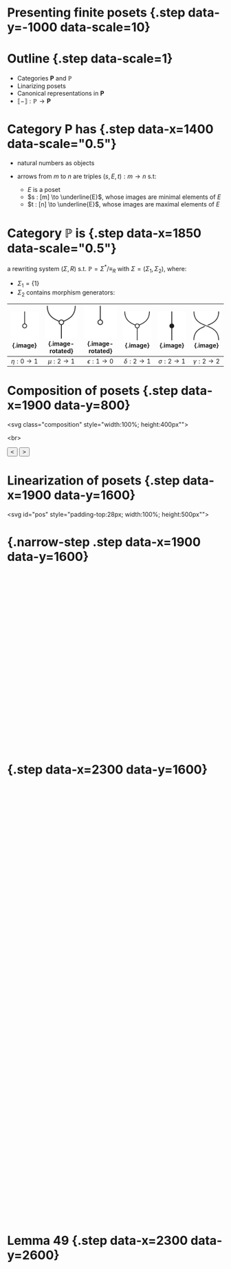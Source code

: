 # Presenting finite posets {.step data-y=-1000 data-scale=10}

# Outline {.step data-scale=1}

* Categories $\mathbf{P}$ and $\mathbb{P}$
* Linarizing posets
* Canonical representations in $\mathbf{P}$
* $\llbracket - \rrbracket : \mathbb{P} \to \mathbf{P}$


<!-- # The categories $\mathbb{P}$ and $\mathbf{P}$ {.step data-x=1000} -->

# Category $\mathbf{P}$ has {.step data-x=1400 data-scale="0.5"}

* natural numbers as objects
* arrows from $m$ to $n$ are triples $(s,E,t) : m \to n$ s.t:

	* $E$ is a poset
	* $s : [m] \to \underline{E}$, whose images are minimal elements of $E$
	* $t : [n] \to \underline{E}$, whose images are maximal elements of $E$
 
# Category $\mathbb{P}$ is {.step data-x=1850 data-scale="0.5"}

a rewriting system $(\Sigma , R)$ s.t. $\mathbb{P} = \Sigma^*/\equiv_R$ with $\Sigma = (\Sigma_1 ,\Sigma_2)$, where:

* $\Sigma_1 = \{1\}$
* $\Sigma_2$ contains morphism generators:

<div id="table1" markdown="1">

| ![](./img/pop.svg){.image} | ![](./img/cup.svg){.image-rotated} | ![](./img/pop.svg){.image-rotated} | ![](./img/cup.svg){.image} | ![](./img/sigma.svg){.image} | ![](./img/twist.svg){.image} |
|:------------:|:------------:|:------------:|:------------:|:------------:|:------------:|
| $\eta : 0 \to 1$ | $\mu : 2 \to 1$ | $\epsilon : 1 \to 0$ | $\delta : 2 \to 1$ | $\sigma : 2 \to 1$ | $\gamma : 2 \to 2$ |

</div>

# Composition of posets {.step data-x=1900 data-y=800}

<svg class="composition" style="width:100%; height:400px""></svg>

<br\>

<button id="prev" >$<$</button>
<button id="next" >$>$</button>

<script>
	var s = new Snap('.composition');
	var svg;
	Snap.load('./img/composition.svg', function (response) {
	    svg = response;
	    s.append(svg);
	});

	var counter = 0
	document.getElementById('next').onclick = function () {
		var g1 = s.select('#g1');
		var g2 = s.select('#g2');
		switch(counter) {
		    case 0:
			  	g1.animate({ transform: 't100,-50' }, 1000, mina.linear );
			  	g2.animate({ transform: 't-100,50' }, 1000, mina.linear );
			  	counter = 1;
		        break;
		    case 1:
			  	g1.animate({ transform: 't100,-25' }, 1000, mina.linear );
			  	g2.animate({ transform: 't-100,25' }, 1000, mina.linear );
			  	s.selectAll('.hide').forEach((hide) => {
				  hide.toggleClass('internal');
				});
				s.selectAll('.hide2').forEach((hide) => {
				  hide.toggleClass('line');
				});
		        counter = 2;
		        break;
		    default:
		        break;
		}

	}
	document.getElementById('prev').onclick = function () {
		var g1 = s.select('#g1');
	  	var g2 = s.select('#g2');
		switch(counter) {
		    case 1:
			  	g1.animate({ transform: 't0,0' }, 1000, mina.linear );
			  	g2.animate({ transform: 't0,0' }, 1000, mina.linear );
			  	counter = 0;
		        break;
		    case 2:
		    	g1.animate({ transform: 't100,-50' }, 1000, mina.linear );
			  	g2.animate({ transform: 't-100,50' }, 1000, mina.linear );
			  	s.selectAll('.hide').forEach((hide) => {
				  hide.toggleClass('internal');
				});
				s.selectAll('.hide2').forEach((hide) => {
				  hide.toggleClass('line');
				});
		        counter = 1;
		        break;
		    default:
		        break;
		}
	}
</script>


# Linearization of posets {.step data-x=1900 data-y=1600}

<svg id="pos" style="padding-top:28px; width:100%; height:500px""></svg>

# {.narrow-step .step data-x=1900 data-y=1600}
<svg id="linpos" style="width:100%; height:400px"></svg>

<!-- <button id="prev2" >$<$</button>
<button id="next2" >$>$</button>
 -->
<script>
	var s3 = new Snap('#pos');
	var s2 = new Snap('#linpos');
	s2.append( css )
	s3.append( css )


	// non linarized graph:
	arrow(s3,false,false,60,210,60,160,false, true,"","a"); // 0 -> a
	arrow(s3,false,false,60,160,10,110,true, true, "", "b"); // a -> b
	arrow(s3,false,false,60,160,110,110,true, true, "", "c"); // a -> c
	arrow(s3,false,false,10,110,10,60,true, true, "", "d"); // b -> d
	arrow(s3,false,false,10,60,10,10,true, false); // d -> 1
	arrow(s3,false,false,10,110,110,10,true, false); // b -> 2
	arrow(s3,false,false,110,110,110,10,true, false); // c -> 2



	var glin = graph(s2,30,10,10,[ [[0],"a"], [[0,1],"b"], [[0,1],"c"], [[0,1,2],"d"], 
		[ [0,0], [1,0], [2,0], [4,0], [0,1], [1,1], [2,1], [3,1] ] ])
	
	var counter2 = 0
	document.getElementById('linpos').onclick = function () {
	
		switch(counter2) {
			case 0:
		    	for (var i = 0; i < glin.length; i++) {
		    		glin[glin.length-1-i].animate({ transform: 't0,' + (20*i).toString() }, 1000, mina.linear); 
		    	}
		        counter2 = 1;
		        break;
		    case 1:
			  	s2.selectAll('.ext-g').forEach((ext) => {
					console.log(ext)
					ext.toggleClass('hidden');
				});
			  	counter2 = 2;
		        break;
		    case 2:
			  	s2.selectAll('.ext-g').forEach((ext) => {
					console.log(ext)
					ext.toggleClass('hidden');
				});
			  	counter2 = 3;
		        break;
		    case 3:
		    	for (var i = 0; i < glin.length; i++) {
		    		glin[i].animate({ transform: 't0,0' }, 1000, mina.linear); 
		    	}
		        counter2 = 0;
		        break;
		    default:
		        break;
		}
	}
</script>


# {.step data-x=2300 data-y=1600}
<svg id="linpos2" style="margin-left:100px; margin-top:200px; width:100%; height:800px; transform:scale(0.8)"></svg>

<script>
	var s4 = new Snap('#linpos2');
	s4.append( css )

	var sdia = string_dia(s4,30,10,10,[ [[0],"a"], [[0,1],"b"], [[0,1],"c"], [[0,1,2],"d"], 
		[ [0,0], [1,0], [2,0], [4,0], [0,1], [1,1], [2,1], [3,1] ] ])
	
	var counter3 = true;
	document.getElementById('linpos2').onclick = function () {
		if (counter3) {
			for (var i = 0; i < sdia.length; i++) {
	    		sdia[sdia.length-1-i].animate({ transform: 't0,' + (20*i).toString() }, 1000, mina.linear); 
	    	}
	    	counter3 = false;
		} else {
			for (var i = 0; i < sdia.length; i++) {
	    		sdia[sdia.length-1-i].animate({ transform: 't0,0' }, 1000, mina.linear); 
	    	}
	    	counter3 = true;
		}	
	}

</script>

# Lemma 49 {.step data-x=2300 data-y=2600}

<svg id="lemma49" style="width:100%; height:700px;"></svg>

<script>
	var l49 = new Snap('#lemma49');
	l49.append( css )

	var grp = l49.g();

	var s2_p = S(l49,60,10,10,2,true,"s2");
	var s2_l = line(l49,160,70,160,70);
	s2_l.attr({
	    stroke: "black",
	    fill:"none",
	    strokeWidth: 1
	});
	var w_1 = Wn(l49,100,10,70,4,0,"J");
	var h1_l = line(l49,160,170,160,170);

	var h1_p = H(l49,10,170,3);
	var s1_p= S(l49,60,10,170,1,true,"s1");
	grp.add(s1_p);

	var w_2 = Wn(l49,100,10,230,3,0,"I");

	// var h1_l = line(l49,160,170,160,170);
	var h2_p = H(l49,10,333,2);

	grp.add(h2_p);

	I(l49,60,10,330,2);

	var counter_l49 = 0;

	document.getElementById('lemma49').onclick = function () {

		switch(counter_l49) {
			case 0:
		    	h1_p.animate({ transform: 't0,30' }, 1000, mina.linear);
	   			h1_l.animate({ d: "M160,170L160,200" }, 1000, mina.linear); 
	    		s1_p.animate({ transform: 't0,-30' }, 1000, mina.linear); 
		        counter_l49 += 1;
		        break;
		    case 1:
		    	h1_p.animate({ transform: 't0,140' }, 1000, mina.linear);
	   			h1_l.animate({ d: "M160,170L160,310" }, 1000, mina.linear);
	   			counter_l49 += 1;
		        break;
		    case 2:
		    	h1_p.animate({ transform: 't0,200' }, 1000, mina.linear);
	   			h1_l.animate({ d: "M160,170L160,370" }, 1000, mina.linear);
	   			counter_l49 += 1;
		        break;
		    case 3:

		    	var path1 = l49.path(curveStr(10+50*2,70+100, 85,70+100/2, 10+50*2,70+100/2, 85,70+100/2) + curveStr(85,70+100/2,10+50*2,70, 85,70+100/2, 10+50*2,70+100/2));
				path1.attr({
					    stroke: "none",
					    fill:"none",
					    strokeWidth: 1
				});

				s1_p.animateAlongPath(path1, 0, 1000, mina.linear);
	   			counter_l49 += 1;
		        break;
		    case 4:
		    	s1_p.animate({ transform: 't0,-160' }, 1000, mina.linear);
	    		s2_p.animate({ transform: 't0,30' }, 1000, mina.linear); 
		        counter_l49 += 1;
		        break;
		    case 5:
		    	w_1.animate({ transform: 't0,160' }, 1000, mina.linear);
	    		w_2.animate({ transform: 't0,-160' }, 1000, mina.linear);
	    		h1_l.animate({ d: "M160,330L160,370" }, 1000, mina.linear);
	    		s2_l.animate({ d: "M160,70L160,230" }, 1000, mina.linear);
		        counter_l49 += 1;
		        break;
		    case 6:
	    		s2_p.animate({ transform: 't0,160' }, 1000, mina.linear); 
		        counter_l49 += 1;
		        break;
		    case 7:
		    	var path2 = l49.path("M110 330 C110 280, 85 280, 85 280 M85 280 C85 280, 110 280, 110 230");
				path2.attr({
					    stroke: "none",
					    fill:"none",
					    strokeWidth: 1
				});

				h2_p.animateAlongPath(path2, 0, 1000, mina.linear);

				var p1 = l49.select('#J_u_2');
				var p2 = l49.select('#J_l_2');

				p2.animate({ opacity: 0 }, 1000, mina.linear);
				p1.animate({ opacity: 0 }, 1000, mina.linear);

				counter_l49 += 1;
				break;
			case 8:
				var line = l49.select('#s1_last');
	    		line.animate({ d: 'M110 170L110 170' }, 1000, mina.linear);
	    		h2_p.animate({ transform: 't0,-160' }, 1000, mina.linear);
	    		s2_p.animate({ transform: 't0,190' }, 1000, mina.linear); 

		        counter_l49 += 1;

		        break;

		    case 9:
		    	var ju3 = l49.select('#J_u_3');
		    	var il2 = l49.select('#I_l_2');
		    	ju3.animate({ path: 'M110 70 C110 120, 85 120, 85 120' }, 1000, mina.linear); 
		    	il2.animate({ path: 'M160 350 C160 280, 85 280, 85 280' }, 1000, mina.linear); 
		    	s2_p.animate({ transform: 't-50,190' }, 1000, mina.linear);
		    	h2_p.animate({ transform: 't50,-140' }, 1000, mina.linear);
	    		s2_l.animate({ d: "M160 70 C160 200, 110 150, 110 230" }, 1000, mina.linear);

	    		counter_l49 += 1;
		        break;
		    case 10:
		    	s2_l.animate({ path: "M110 70 C110 120, 85 120, 85 120M110 230 C110 120, 85 120, 85 120" }, 1000, mina.linear);

		    	var ju2 =l49.select('#I_u_2');
		    	ju2.animate({ path: "M160 230 C160 280, 85 280, 85 280" }, 1000, mina.linear);
		    	var s2l = l49.select('#s2_last');
		    	var s21 = l49.select('#s2_1');

		    	s2l.animate({ path: "M160 10C160 60, 110 20, 110 70" }, 1000, mina.linear);
		    	s21.animate({ path: "M110 10C110 60, 160 20, 160 70" }, 1000, mina.linear);
		    	s1_p.animate({ transform: 't0,-180' }, 1000, mina.linear);
		    	counter_l49 += 1;
		        break;
		    case 11:

		    	var s21 = l49.select('#s2_1');
		    	s1_p.animateAlongPath(s21, 0, 1000, mina.linear);

		    }

		 
		}


		        

		
	    

</script>


